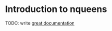 # Introduction to nqueens

TODO: write [great documentation](http://jacobian.org/writing/what-to-write/)
